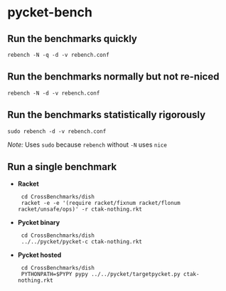 pycket-bench
============

Run the benchmarks quickly
--------------------------

    rebench -N -q -d -v rebench.conf

Run the benchmarks normally but not re-niced
--------------------------------------------

    rebench -N -d -v rebench.conf

Run the benchmarks statistically rigorously
-------------------------------------------

    sudo rebench -d -v rebench.conf

_Note:_ Uses `sudo` because `rebench` without `-N` uses `nice`

Run a single benchmark
----------------------

 * **Racket**

        cd CrossBenchmarks/dish
        racket -e -e '(require racket/fixnum racket/flonum racket/unsafe/ops)' -r ctak-nothing.rkt

 * **Pycket binary**

        cd CrossBenchmarks/dish
        ../../pycket/pycket-c ctak-nothing.rkt

 * **Pycket hosted**

        cd CrossBenchmarks/dish
        PYTHONPATH=$PYPY pypy ../../pycket/targetpycket.py ctak-nothing.rkt


